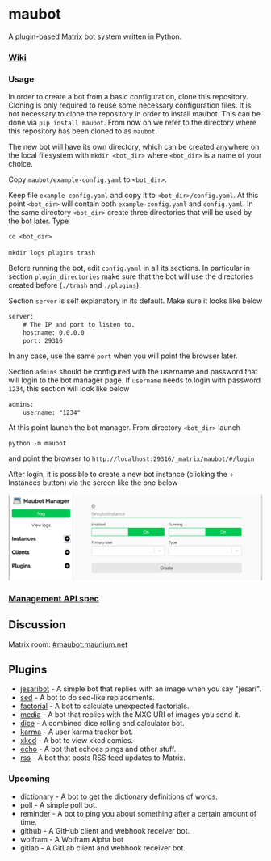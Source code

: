 # maubot
A plugin-based [Matrix](https://matrix.org) bot system written in Python.

### [Wiki](https://github.com/maubot/maubot/wiki)

### Usage
In order to create a bot from a basic configuration, clone this repository.
Cloning is only required to reuse some necessary configuration files. It is not necessary to clone the repository
in order to install maubot.
This can be done via `pip install maubot`.
From now on we refer to the directory where this repository has been cloned to as `maubot`.

The new bot will have its own directory, which can be created anywhere on the local filesystem with
`mkdir <bot_dir>` where `<bot_dir>` is a name of your choice.

Copy `maubot/example-config.yaml` to `<bot_dir>`.

Keep file `example-config.yaml` and copy it to `<bot_dir>/config.yaml`. At this point `<bot_dir>` will contain
both `example-config.yaml` and `config.yaml`.
In the same directory `<bot_dir>` create three directories that will be used by the bot later. Type

```
cd <bot_dir>

mkdir logs plugins trash
```

Before running the bot, edit `config.yaml` in all its sections.
In particular in section `plugin_directories` make sure that the bot will use the directories created before (`./trash` and `./plugins`).

Section `server` is self explanatory in its default.
Make sure it looks like below
```
server:
    # The IP and port to listen to.
    hostname: 0.0.0.0
    port: 29316
```
In any case, use the same `port` when you will point the browser later.

Section `admins` should be configured with the username and password that will login to the bot manager page.
If `username` needs to login with password `1234`, this section will look like below

```
admins:
    username: "1234"
```

At this point launch the bot manager.
From directory `<bot_dir>` launch  

```
python -m maubot
```

and point the browser to `http://localhost:29316/_matrix/maubot/#/login`

After login, it is possible to create a new bot instance (clicking the + Instances button) via the screen like the one below

<img src="./img/screenshot_new_instance.png">


### [Management API spec](https://github.com/maubot/maubot/blob/master/maubot/management/api/spec.md)

## Discussion
Matrix room: [#maubot:maunium.net](https://matrix.to/#/#maubot:maunium.net)

## Plugins
* [jesaribot](https://github.com/maubot/jesaribot) - A simple bot that replies with an image when you say "jesari".
* [sed](https://github.com/maubot/sed) - A bot to do sed-like replacements.
* [factorial](https://github.com/maubot/factorial) - A bot to calculate unexpected factorials.
* [media](https://github.com/maubot/media) - A bot that replies with the MXC URI of images you send it.
* [dice](https://github.com/maubot/dice) - A combined dice rolling and calculator bot.
* [karma](https://github.com/maubot/karma) - A user karma tracker bot.
* [xkcd](https://github.com/maubot/xkcd) - A bot to view xkcd comics.
* [echo](https://github.com/maubot/echo) - A bot that echoes pings and other stuff.
* [rss](https://github.com/maubot/rss) - A bot that posts RSS feed updates to Matrix.

### Upcoming
* dictionary - A bot to get the dictionary definitions of words.
* poll - A simple poll bot.
* reminder - A bot to ping you about something after a certain amount of time.
* github - A GitHub client and webhook receiver bot.
* wolfram - A Wolfram Alpha bot
* gitlab - A GitLab client and webhook receiver bot.
